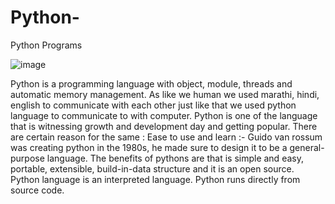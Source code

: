 # Python-
Python Programs 

![image](https://user-images.githubusercontent.com/96537904/157894877-a9249569-a2b8-4eb2-9e9a-44bb95269cc1.png)


Python is a programming language with object, module, threads and automatic memory management.
As like we human we used marathi, hindi, english to communicate with each other just like that we used python language to communicate to 
with computer.
Python is one of the language that is witnessing growth and development
day and getting popular. There are certain reason for the same :
Ease to use and learn :- Guido van rossum was creating python in the 1980s, he made sure to design it to be a general-purpose language. 
The benefits of pythons are that is simple and easy, portable, extensible, build-in-data structure and it is an open source.
Python language is an interpreted language. Python runs directly from source code.
